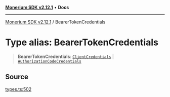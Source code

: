 [**Monerium SDK v2.12.1**](../README.md) • **Docs**

---

[Monerium SDK v2.12.1](../README.md) / BearerTokenCredentials

# Type alias: BearerTokenCredentials

> **BearerTokenCredentials**: [`ClientCredentials`](ClientCredentials.md) \| [`AuthorizationCodeCredentials`](AuthorizationCodeCredentials.md)

## Source

[types.ts:502](https://github.com/monerium/js-monorepo/blob/69aafbf665e06fb1fab9775ca5ee0ba5fb9dbc84/packages/sdk/src/types.ts#L502)

